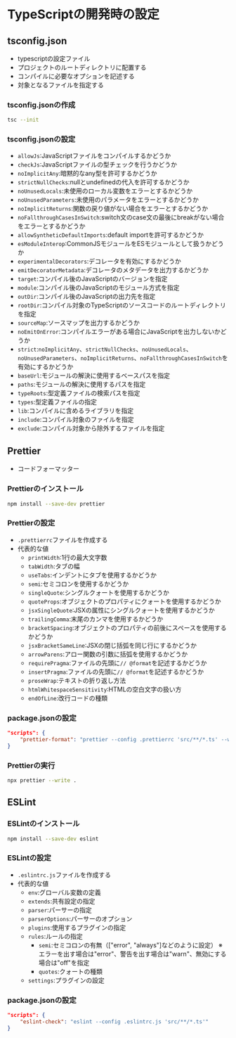 # TypeScriptの開発時の設定

## tsconfig.json
- typescriptの設定ファイル
- プロジェクトのルートディレクトリに配置する
- コンパイルに必要なオプションを記述する
- 対象となるファイルを指定する

### tsconfig.jsonの作成
```bash
tsc --init
```

### tsconfig.jsonの設定
- `allowJs`:JavaScriptファイルをコンパイルするかどうか
- `checkJs`:JavaScriptファイルの型チェックを行うかどうか
- `noImplicitAny`:暗黙的なany型を許可するかどうか
- `strictNullChecks`:nullとundefinedの代入を許可するかどうか
- `noUnusedLocals`:未使用のローカル変数をエラーとするかどうか
- `noUnusedParameters`:未使用のパラメータをエラーとするかどうか
- `noImplicitReturns`:関数の戻り値がない場合をエラーとするかどうか
- `noFallthroughCasesInSwitch`:switch文のcase文の最後にbreakがない場合をエラーとするかどうか
- `allowSyntheticDefaultImports`:default importを許可するかどうか
- `esModuleInterop`:CommonJSモジュールをESモジュールとして扱うかどうか
- `experimentalDecorators`:デコレータを有効にするかどうか
- `emitDecoratorMetadata`:デコレータのメタデータを出力するかどうか
- `target`:コンパイル後のJavaScriptのバージョンを指定
- `module`:コンパイル後のJavaScriptのモジュール方式を指定
- `outDir`:コンパイル後のJavaScriptの出力先を指定
- `rootDir`:コンパイル対象のTypeScriptのソースコードのルートディレクトリを指定
- `sourceMap`:ソースマップを出力するかどうか
- `noEmitOnError`:コンパイルエラーがある場合にJavaScriptを出力しないかどうか
- `strict`:`noImplicitAny`、`strictNullChecks`、`noUnusedLocals`、`noUnusedParameters`、`noImplicitReturns`、`noFallthroughCasesInSwitch`を有効にするかどうか
- `baseUrl`:モジュールの解決に使用するベースパスを指定
- `paths`:モジュールの解決に使用するパスを指定
- `typeRoots`:型定義ファイルの検索パスを指定
- `types`:型定義ファイルの指定
- `lib`:コンパイルに含めるライブラリを指定
- `include`:コンパイル対象のファイルを指定
- `exclude`:コンパイル対象から除外するファイルを指定

## Prettier
- コードフォーマッター

### Prettierのインストール
```bash
npm install --save-dev prettier
```

### Prettierの設定
- `.prettierrc`ファイルを作成する
- 代表的な値
    - `printWidth`:1行の最大文字数
    - `tabWidth`:タブの幅
    - `useTabs`:インデントにタブを使用するかどうか
    - `semi`:セミコロンを使用するかどうか
    - `singleQuote`:シングルクォートを使用するかどうか
    - `quoteProps`:オブジェクトのプロパティにクォートを使用するかどうか
    - `jsxSingleQuote`:JSXの属性にシングルクォートを使用するかどうか
    - `trailingComma`:末尾のカンマを使用するかどうか
    - `bracketSpacing`:オブジェクトのプロパティの前後にスペースを使用するかどうか
    - `jsxBracketSameLine`:JSXの閉じ括弧を同じ行にするかどうか
    - `arrowParens`:アロー関数の引数に括弧を使用するかどうか
    - `requirePragma`:ファイルの先頭に`// @format`を記述するかどうか
    - `insertPragma`:ファイルの先頭に`// @format`を記述するかどうか
    - `proseWrap`:テキストの折り返し方法
    - `htmlWhitespaceSensitivity`:HTMLの空白文字の扱い方
    - `endOfLine`:改行コードの種類

### package.jsonの設定
```json
"scripts": {
    "prettier-format": "prettier --config .prettierrc 'src/**/*.ts' --write"
}
```

### Prettierの実行
```bash
npx prettier --write .
```

## ESLint

### ESLintのインストール
```bash
npm install --save-dev eslint
```

### ESLintの設定
- `.eslintrc.js`ファイルを作成する
- 代表的な値
    - `env`:グローバル変数の定義
    - `extends`:共有設定の指定
    - `parser`:パーサーの指定
    - `parserOptions`:パーサーのオプション
    - `plugins`:使用するプラグインの指定
    - `rules`:ルールの指定
        - `semi`:セミコロンの有無（["error", "always"]などのように設定）
        ※エラーを出す場合は"error"、警告を出す場合は"warn"、無効にする場合は"off"を指定
        - `quotes`:クォートの種類
    - `settings`:プラグインの設定

### package.jsonの設定
```json
"scripts": {
    "eslint-check": "eslint --config .eslintrc.js 'src/**/*.ts'"
}
```